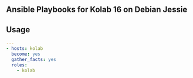 ## Ansible Playbooks for Kolab 16 on Debian Jessie

## Usage


```yaml
---
- hosts: kolab
  become: yes
  gather_facts: yes
  roles:
    - kolab
```


